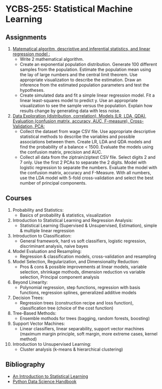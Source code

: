 # YCBS-255: Statistical Machine Learning


## Assignments
1. [Matematical algoritm, descriptive and inferential statistics, and linear regression model :](https://github.com/MNLepage08/YCBS-255/blob/main/Assignment01_(MNL).ipynb)
   - Write 2 mathematical algorithm.
   - Create an exponential population distribution. Generate 100 different samples from the population. Estimate the population mean using the lay of large numbers and the central limit theorem. Use appropriate visualization to describe the estimation. Draw an inference from the estimated population parameters and test the hypotheses.
   - Create simulated data and fit a simple linear regression model. Fit a linear least-squares model to predict y. Use an appropriate visualization to see the sample versus the population. Explain how results change by generating data with less noise.
2. [Data Exploration (distribution, correlation), Models (LR, LDA, QDA), Evaluation (confusion matrix, accuracy, AUC, F-measure), Cross-Validation, PCA:](https://github.com/MNLepage08/YCBS-255/blob/main/Assignment02_(MNL).ipynb)
   - Collect the dataset from wage CSV file. Use appropriate descriptive statistical methods to describe the variables and possible associations between them. Create LR, LDA and QDA models and find the probability of a balance < 1500. Evaluate the models using the confusion matrix, precision and AUC.
   - Collect all data from the ziptrain/ziptest CSV file. Select digits 2 and 7 only. Use the first 2 PCAs to separate the 2 digits. Model with logistic regression to separate the numbers. Evaluate the model with the confusion matrix, accuracy and F-Measure. With all numbers, use the LDA model with 5-fold cross-validation and select the best number of principal components.


## Courses

1. Probability and Statistics:
   - Basics of probability & statistics, visualization
2. Introduction to Statistical Learning and Regression Analysis:
   - Statistical Learning (Supervised & Unsupervised, Estimation), simple & multiple linear regression 
3. Introduction to Classification: 
   - General framework, hard vs soft classifiers, logistic regression, discriminant analysis, naive bayes
4. Model Evaluation and Resampling:
   - Regression & classification models, cross-validation and resampling
5. Model Selection, Regularization, and Dimensionality Reduction:
   - Pros & cons & possible improvements at linear models, variable selection, shrinkage mothods, dimension reduction vs variable selection, Principal component analysis
6. Beyond Linearity:
   - Polynomial regression, step functions, regression with basis functions, regression splines, generalized additive models <br />
7. Decision Trees:
   - Regression trees (construction recipe and loss function), classification tree (choice of the cost function) 
8. Tree-Based Methods:
   - Ensemble mothods for trees (bagging, random forests, boosting) <br />
9. Support Vector Machines:
   - Linear classifiers, linear separability, support vector machines (maximum margin principle, soft margin, more extreme cases, kernel method) <br />
10. Introduction to Unsupervised Learning:
    - Cluster analysis (k-means & hierarchical clustering) <br />

## Bibliography
* [An Introduction to Statistical Learning](https://hastie.su.domains/ISLR2/ISLRv2_website.pdf)
* [Python Data Science Handbook](https://jakevdp.github.io/PythonDataScienceHandbook/)
